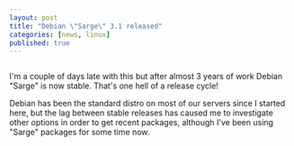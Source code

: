 ```yaml
---
layout: post
title: "Debian \"Sarge\" 3.1 released"
categories: [news, linux]
published: true
---
```


<a href="http://www.debian.org/News/2005/20050606"><img src="/images/debian-shadow.png" class="left" alt="" /></a>

I'm a couple of days late with this but after almost 3 years of work Debian "Sarge" is now stable.  That's one hell of a release cycle!

Debian has been the standard distro on most of our servers since I started here, but the lag between stable releases has caused me to investigate other options in order to get recent packages, although I've been using "Sarge" packages for some time now.
